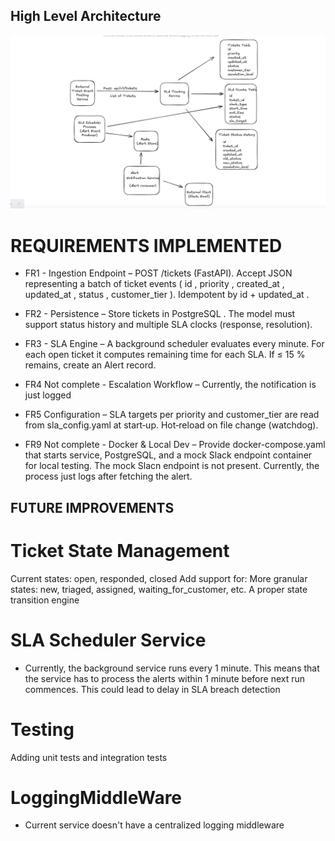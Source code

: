 ## High Level Architecture

![Diagram](design_doc.png)

# REQUIREMENTS IMPLEMENTED
 - FR1 - Ingestion Endpoint – POST /tickets (FastAPI). Accept JSON representing a batch of ticket events ( id , priority , created_at , updated_at , status , customer_tier ). Idempotent by id + updated_at .

  - FR2 - Persistence – Store tickets in PostgreSQL . The model must support status history and multiple SLA clocks (response, resolution).

  - FR3 - SLA Engine – A background scheduler evaluates every minute. For each open ticket it computes remaining time for each SLA. If ≤ 15 % remains, create an Alert record.

  - FR4 Not complete - Escalation Workflow – Currently, the notification is just logged

  - FR5 Configuration – SLA targets per priority and customer_tier are read from sla_config.yaml at start‑up. Hot‑reload on file change (watchdog).

  - FR9 Not complete - Docker & Local Dev – Provide docker-compose.yaml that starts service, PostgreSQL, and a mock Slack endpoint container for local testing. The mock Slacn endpoint is not present. Currently, the process just logs after fetching the alert.


## FUTURE IMPROVEMENTS

# Ticket State Management
Current states: open, responded, closed
Add support for:
More granular states: new, triaged, assigned, waiting_for_customer, etc.
A proper state transition engine

# SLA Scheduler Service 
- Currently, the background service runs every 1 minute. This means that the service has to process the alerts within 1 minute before next run commences. This could lead to delay in SLA breach detection

# Testing
Adding unit tests and integration tests

# LoggingMiddleWare
- Current service doesn't have a centralized logging middleware

